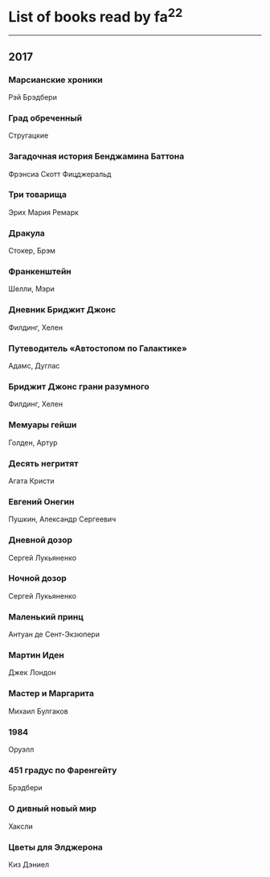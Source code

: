 # List of books read by fa<sup>22</sup>
---

## 2017

### Марсианские хроники
Рэй Брэдбери


### Град обреченный
Стругацкие


### Загадочная история Бенджамина Баттона
Фрэнсиа Скотт Фицджеральд




### Три товарища
Эрих Мария Ремарк


### Дракула
Стокер, Брэм


### Франкенштейн
Шелли, Мэри


### Дневник Бриджит Джонс
Филдинг, Хелен


### Путеводитель «Автостопом по Галактике»
Адамс, Дуглас


### Бриджит Джонс  грани разумного
Филдинг, Хелен


### Мемуары гейши
Голден, Артур


### Десять негритят
Агата Кристи


### Евгений Онегин
Пушкин, Александр Сергеевич


### Дневной дозор
Сергей Лукьяненко


### Ночной дозор
Сергей Лукьяненко


### Маленький принц
Антуан де Сент-Экзюпери


### Мартин Иден
Джек Лондон


### Мастер и Маргарита
Михаил Булгаков


### 1984
Оруэлл


### 451 градус по Фаренгейту
Брэдбери


### О дивный новый мир
Хаксли


### Цветы для Элджерона
Киз Дэниел



